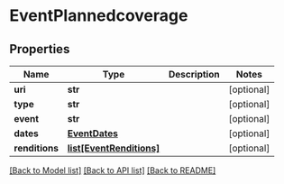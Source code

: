 # EventPlannedcoverage

## Properties
Name | Type | Description | Notes
------------ | ------------- | ------------- | -------------
**uri** | **str** |  | [optional] 
**type** | **str** |  | [optional] 
**event** | **str** |  | [optional] 
**dates** | [**EventDates**](EventDates.md) |  | [optional] 
**renditions** | [**list[EventRenditions]**](EventRenditions.md) |  | [optional] 

[[Back to Model list]](../README.md#documentation-for-models) [[Back to API list]](../README.md#documentation-for-api-endpoints) [[Back to README]](../README.md)

